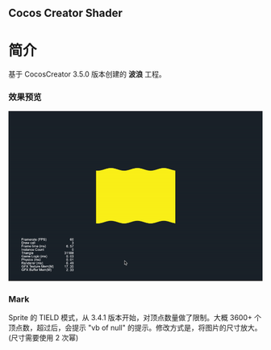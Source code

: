 ## Cocos Creator Shader

# 简介
基于 CocosCreator 3.5.0 版本创建的 **波浪** 工程。

### 效果预览
![image](../../../gif/202202/2022022504.gif)

### Mark
Sprite 的 TIELD 模式，从 3.4.1 版本开始，对顶点数量做了限制。大概 3600+ 个顶点数，超过后，会提示 "vb of null" 的提示。修改方式是，将图片的尺寸放大。(尺寸需要使用 2 次幂)
